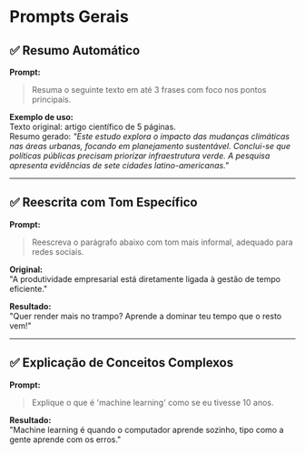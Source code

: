 # Prompts Gerais

## ✅ Resumo Automático

**Prompt:**  
> Resuma o seguinte texto em até 3 frases com foco nos pontos principais.

**Exemplo de uso:**  
Texto original: artigo científico de 5 páginas.  
Resumo gerado: *"Este estudo explora o impacto das mudanças climáticas nas áreas urbanas, focando em planejamento sustentável. Conclui-se que políticas públicas precisam priorizar infraestrutura verde. A pesquisa apresenta evidências de sete cidades latino-americanas."*

---

## ✅ Reescrita com Tom Específico

**Prompt:**  
> Reescreva o parágrafo abaixo com tom mais informal, adequado para redes sociais.

**Original:**  
"A produtividade empresarial está diretamente ligada à gestão de tempo eficiente."

**Resultado:**  
"Quer render mais no trampo? Aprende a dominar teu tempo que o resto vem!"

---

## ✅ Explicação de Conceitos Complexos

**Prompt:**  
> Explique o que é 'machine learning' como se eu tivesse 10 anos.

**Resultado:**  
"Machine learning é quando o computador aprende sozinho, tipo como a gente aprende com os erros."